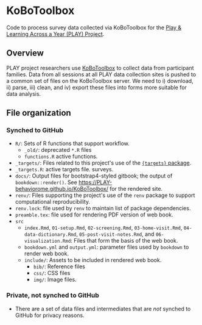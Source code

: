 # KoBoToolbox

Code to process survey data collected via KoBoToolbox for the [Play & Learning Across a Year (PLAY) Project](https://play-project.org).

## Overview

PLAY project researchers use [KoBoToolbox](https://www.kobotoolbox.org/) to collect data from participant families.
Data from all sessions at all PLAY data collection sites is pushed to a common set of files on the KoBoToolbox server.
We need to i) download, ii) parse, iii) clean, and iv) export these files into forms more suitable for data analysis.

## File organization

### Synched to GitHub

- `R/`: Sets of R functions that support workflow.
    - `_old/`: deprecated `*.R` files
    - `functions.R` active functions.
- `_targets/`: Files related to this project's use of the [`{targets}` package](https://books.ropensci.org/targets/).
- `_targets.R`: active targets file.
surveys.
- `docs/`: Output files for bootstrap4-styled gitbook; the output of `bookdown::render()`. See <https://PLAY-behaviorome.github.io/KoBoToolbox/> for the rendered site.
- `renv/`: Files supporting the project's use of the `renv` package to support computational reproducibility.
- `renv.lock`: file used by `renv` to maintain list of package dependencies.
- `preamble.tex`: file used for rendering PDF version of web book.
- `src`
    - `index.Rmd`, `01-setup.Rmd`, `02-screening.Rmd`, `03-home-visit.Rmd`, `04-data-dictionary.Rmd`, `05-post-visit-notes.Rmd`, and `06-visualization.Rmd`: Files that form the basis of the web book.
    - `bookdown.yml` and `output.yml`: parameter files used by `bookdown` to render web book.
    - `include/`: Assets to be included in rendered web book.
        - `bib/`: Reference files
        - `css/`: CSS files
        - `img/`: Image files.

### Private, not synched to GitHub

- There are a set of data files and intermediates that are _not_ synched to GitHub for privacy reasons.
